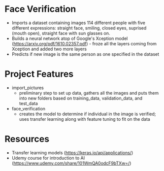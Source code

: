 # Face Verification
- Imports a dataset containing images 114 different people with five different expressions: straight face, smiling, closed eyes, suprised (mouth open), straight face with sun glasses on.
- Builds a neural network atop of Google's Xception model (https://arxiv.org/pdf/1610.02357.pdf) - froze all the layers coming from Xception and added two more layers
- Predicts if new image is the same person as one specified in the dataset

# Project Features
- import_pictures
  - preliminary step to set up data, gathers all the images and puts them into new folders based on training_data, validation_data, and test_data
- face_verification
  - creates the model to determine if individual in the image is verified; uses transfer learning along with feature tuning to fit on the data

# Resources
- Transfer learning models (https://keras.io/api/applications/)
- Udemy course for introduction to AI (https://www.udemy.com/share/101WmQA0odcF9bTXw=/)
